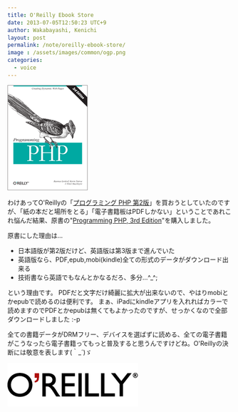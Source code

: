 ```yaml
---
title: O'Reilly Ebook Store
date: 2013-07-05T12:50:23 UTC+9
author: Wakabayashi, Kenichi
layout: post
permalink: /note/oreilly-ebook-store/
image : /assets/images/common/ogp.png
categories:
  - voice
---
```

![PHP](/assets/images/2013/07/PHP.gif)

わけあってO'Reillyの「[プログラミング PHP 第2版](http://www.oreilly.co.jp/books/9784873113425/)」を買おうとしていたのですが、「紙の本だと場所をとる」「電子書籍板はPDFしかない」ということであれこれ悩んだ結果、原書の"[Programming PHP, 3rd Edition](http://shop.oreilly.com/product/0636920012443.do)"を購入しました。

原書にした理由は...

- 日本語版が第2版だけど、英語版は第3版まで進んでいた
- 英語版なら、PDF,epub,mobi(kindle)全ての形式のデータがダウンロード出来る
- 技術書なら英語でもなんとかなるだろ、多分...^_^;

という理由です。
PDFだと文字だけ綺麗に拡大が出来ないので、やはりmobiとかepubで読めるのは便利です。
まぁ、iPadにkindleアプリを入れればカラーで読めますのでPDFとかepubは無くてもよかったのですが、せっかくなので全部ダウンロードしました :-p

全ての書籍データがDRMフリー、デバイスを選ばずに読める、全ての電子書籍がこうなったら電子書籍ってもっと普及すると思うんですけどね。O'Reillyの決断には敬意を表します(｀_´)ゞ

![O&#039;Reilly](/assets/images/2013/07/oreilly.gif)